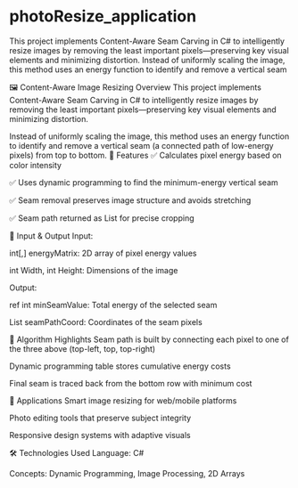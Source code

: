 # photoResize_application
This project implements Content-Aware Seam Carving in C# to intelligently resize images by removing the least important pixels—preserving key visual elements and minimizing distortion.  Instead of uniformly scaling the image, this method uses an energy function to identify and remove a vertical seam 

🖼️ Content-Aware Image Resizing
Overview
This project implements Content-Aware Seam Carving in C# to intelligently resize images by removing the least important pixels—preserving key visual elements and minimizing distortion.

Instead of uniformly scaling the image, this method uses an energy function to identify and remove a vertical seam (a connected path of low-energy pixels) from top to bottom.
🔧 Features
✅ Calculates pixel energy based on color intensity

✅ Uses dynamic programming to find the minimum-energy vertical seam

✅ Seam removal preserves image structure and avoids stretching

✅ Seam path returned as List<coord> for precise cropping

📁 Input & Output
Input:

int[,] energyMatrix: 2D array of pixel energy values

int Width, int Height: Dimensions of the image

Output:

ref int minSeamValue: Total energy of the selected seam

List<coord> seamPathCoord: Coordinates of the seam pixels

🧠 Algorithm Highlights
Seam path is built by connecting each pixel to one of the three above (top-left, top, top-right)

Dynamic programming table stores cumulative energy costs

Final seam is traced back from the bottom row with minimum cost

🚀 Applications
Smart image resizing for web/mobile platforms

Photo editing tools that preserve subject integrity

Responsive design systems with adaptive visuals

🛠️ Technologies Used
Language: C#

Concepts: Dynamic Programming, Image Processing, 2D Arrays
